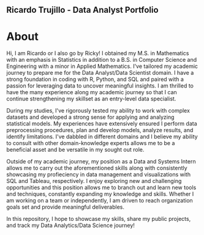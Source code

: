 ## Ricardo Trujillo - Data Analyst Portfolio

# About
Hi, I am Ricardo or I also go by Ricky! I obtained my M.S. in Mathematics with an emphasis in Statistics in addition to a B.S. in Computer Science and Engineering with a minor in Applied Mathematics. I've tailored my academic journey to prepare me for the Data Analyst/Data Scientist domain. I have a strong foundation in coding with R, Python, and SQL and paired with a passion for leveraging data to uncover meaningful insights. I am thrilled to have the many experience along my academic journey so that I can continue strengthening my skillset as an entry-level data specialist. 

During my studies, I've rigorously tested my ability to work with complex datasets and developed a strong sense for applying and analyzing statistical models. My experiences have extensively ensured I perform data preprocessing procedures, plan and develop models, analyze results, and identify limitations. I've dabbled in different domains and I believe my ability to consult with other domain-knowledge experts allows me to be a beneficial asset and be versatile in my sought out role. 

Outside of my academic journey, my position as a Data and Systems Intern allows me to carry out the aforementioned skills along with consistently showcasing my profieciency in data management and visualizations with SQL and Tableau, respectively. I enjoy exploring new and challenging opportunities and this position allows me to branch out and learn new tools and techniques, constantly expanding my knowledge and skills. Whether I am working on a team or independently, I am driven to reach organization goals set and provide meaningful deliverables. 

In this repository, I hope to showcase my skills, share my public projects, and track my Data Analytics/Data Science journey! 

<!--
**RickyTrujillo/RickyTrujillo** is a ✨ _special_ ✨ repository because its `README.md` (this file) appears on your GitHub profile.

Here are some ideas to get you started:

- 🔭 I’m currently working on ...
- 🌱 I’m currently learning ...
- 👯 I’m looking to collaborate on ...
- 🤔 I’m looking for help with ...
- 💬 Ask me about ...
- 📫 How to reach me: ...
- 😄 Pronouns: ...
- ⚡ Fun fact: ...
-->
